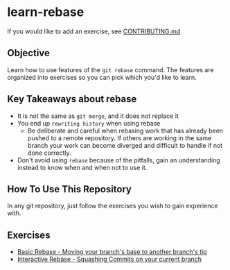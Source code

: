 # learn-rebase
If you would like to add an exercise, see [CONTRIBUTING.md](CONTRIBUTING.md)

## Objective
Learn how to use features of the `git rebase` command.  The features are organized into exercises so you can pick which you'd like to learn.

## Key Takeaways about rebase
- It is not the same as `git merge`, and it does not replace it
- You end up `rewriting history` when using rebase
    - Be deliberate and careful when rebasing work that has already been pushed to a remote repository.  If others are working in the same branch your work can become diverged and difficult to handle if not done correctly.
- Don't avoid using `rebase` because of the pitfalls, gain an understanding instead to know when and when not to use it.
## How To Use This Repository
In any git repository, just follow the exercises you wish to gain experience with.

## Exercises
* [Basic Rebase - Moving your branch's base to another branch's tip](exercises/basic.md)
* [Interactive Rebase - Squashing Commits on your current branch](exercises/interactive.md)

